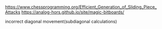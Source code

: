 https://www.chessprogramming.org/Efficient_Generation_of_Sliding_Piece_Attacks
https://analog-hors.github.io/site/magic-bitboards/

incorrect diagonal movement(subdiagonal calculations)